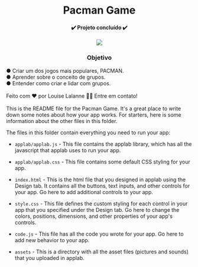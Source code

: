<h1 align="center">Pacman Game</h1>
<h4 align="center"> ✔️ Projeto concluído ✔️</h4>

<p align="center">
<img src="https://user-images.githubusercontent.com/100588945/160303355-c06e16a6-3c49-4d86-8132-2362e24d885d.gif"/>
</p>

<h3 align="center">Objetivo</h3>
● Criar um dos jogos mais populares, PACMAN.</br>
● Aprender sobre o conceito de grupos.</br>
● Entender como criar e lidar com grupos.</br>
</br>
Feito com ❤️ por Louise Lalanne 👋🏽 Entre em contato!
</br></br>
This is the README file for the Pacman Game. It's a great place to write
down some notes about how your app works. For starters, here is some information
about the other files in this folder.

The files in this folder contain everything you need to run your app:

* `applab/applab.js` - This file contains the applab library, which has all the
  javascript that applab uses to run your app.

* `applab/applab.css` - This file contains some default CSS styling for your app.

* `index.html` - This is the html file that you designed in applab using the
  Design tab. It contains all the buttons, text inputs, and other controls for
  your app. Go here to add additional controls to your app.

* `style.css` - This file defines the custom styling for each control in your
  app that you specified under the Design tab. Go here to change the colors,
  positions, dimensions, and other properties of your app's controls.

* `code.js` - This file has all the code you wrote for your app. Go here to add
  new behavior to your app.

* `assets` - This is a directory with all the asset files (pictures and sounds)
  that you uploaded in applab.
